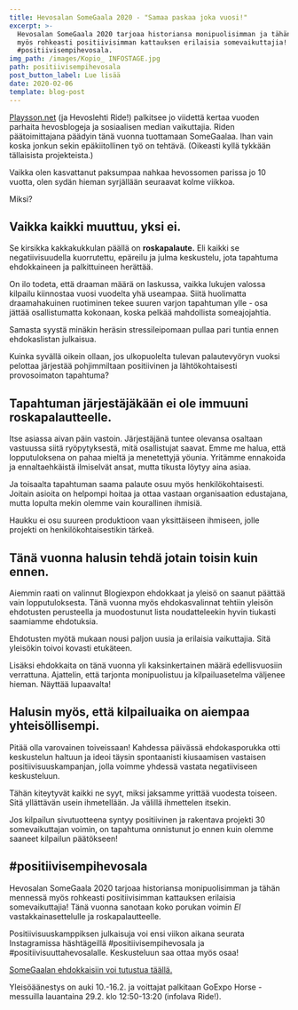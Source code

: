 ```yaml
---
title: Hevosalan SomeGaala 2020 - "Samaa paskaa joka vuosi!"
excerpt: >-
  Hevosalan SomeGaala 2020 tarjoaa historiansa monipuolisimman ja tähän mennessä
  myös rohkeasti positiivisimman kattauksen erilaisia somevaikuttajia!
  #positiivisempihevosala.
img_path: /images/Kopio_ INFOSTAGE.jpg
path: positiivisempihevosala
post_button_label: Lue lisää
date: 2020-02-06
template: blog-post
---
```


[Playsson.net](https://www.playsson.net/) (ja Hevoslehti Ride!) palkitsee jo viidettä kertaa vuoden parhaita hevosblogeja ja sosiaalisen median vaikuttajia. Riden päätoimittajana päädyin tänä vuonna tuottamaan SomeGaalaa. Ihan vain koska jonkun sekin epäkiitollinen työ on tehtävä. (Oikeasti kyllä tykkään tällaisista projekteista.)

Vaikka olen kasvattanut paksumpaa nahkaa hevossomen parissa jo 10 vuotta, olen sydän hieman syrjällään seuraavat kolme viikkoa.

Miksi?

## Vaikka kaikki muuttuu, yksi ei.

Se kirsikka kakkakukkulan päällä on **roskapalaute.** Eli kaikki se negatiivisuudella kuorrutettu, epäreilu ja julma keskustelu, jota tapahtuma ehdokkaineen ja palkittuineen herättää.

On ilo todeta, että draaman määrä on laskussa, vaikka lukujen valossa kilpailu kiinnostaa vuosi vuodelta yhä useampaa. Siitä huolimatta draamahakuinen ruotiminen tekee suuren varjon tapahtuman ylle - osa jättää osallistumatta kokonaan, koska pelkää mahdollista someajojahtia.

Samasta syystä minäkin heräsin stressileipomaan pullaa pari tuntia ennen ehdokaslistan julkaisua.

Kuinka syvällä oikein ollaan, jos ulkopuolelta tulevan palautevyöryn vuoksi pelottaa järjestää pohjimmiltaan positiivinen ja lähtökohtaisesti provosoimaton tapahtuma?

## Tapahtuman järjestäjäkään ei ole immuuni roskapalautteelle.

Itse asiassa aivan päin vastoin. Järjestäjänä tuntee olevansa osaltaan vastuussa siitä ryöpytyksestä, mitä osallistujat saavat. Emme me halua, että lopputuloksena on pahaa mieltä ja menetettyjä yöunia. Yritämme ennakoida ja ennaltaehkäistä ilmiselvät ansat, mutta tikusta löytyy aina asiaa.

Ja toisaalta tapahtuman saama palaute osuu myös henkilökohtaisesti. Joitain asioita on helpompi hoitaa ja ottaa vastaan organisaation edustajana, mutta lopulta mekin olemme vain kourallinen ihmisiä.

Haukku ei osu suureen produktioon vaan yksittäiseen ihmiseen, jolle projekti on henkilökohtaisestikin tärkeä.

## Tänä vuonna halusin tehdä jotain toisin kuin ennen.

Aiemmin raati on valinnut Blogiexpon ehdokkaat ja yleisö on saanut päättää vain lopputuloksesta. Tänä vuonna myös ehdokasvalinnat tehtiin yleisön ehdotusten perusteella ja muodostunut lista noudatteleekin hyvin tiukasti saamiamme ehdotuksia.

Ehdotusten myötä mukaan nousi paljon uusia ja erilaisia vaikuttajia. Sitä yleisökin toivoi kovasti etukäteen.

Lisäksi ehdokkaita on tänä vuonna yli kaksinkertainen määrä edellisvuosiin verrattuna. Ajattelin, että tarjonta monipuolistuu ja kilpailuasetelma väljenee hieman. Näyttää lupaavalta!

## Halusin myös, että kilpailuaika on aiempaa yhteisöllisempi.

Pitää olla varovainen toiveissaan! Kahdessa päivässä ehdokasporukka otti keskustelun haltuun ja ideoi täysin spontaanisti kiusaamisen vastaisen positiivisuuskampanjan, jolla voimme yhdessä vastata negatiiviseen keskusteluun.

Tähän kiteytyvät kaikki ne syyt, miksi jaksamme yrittää vuodesta toiseen. Sitä yllättävän usein ihmetellään. Ja välillä ihmettelen itsekin.

Jos kilpailun sivutuotteena syntyy positiivinen ja rakentava projekti 30 somevaikuttajan voimin, on tapahtuma onnistunut jo ennen kuin olemme saaneet kilpailun päätökseen!

## \#positiivisempihevosala

Hevosalan SomeGaala 2020 tarjoaa historiansa monipuolisimman ja tähän mennessä myös rohkeasti positiivisimman kattauksen erilaisia somevaikuttajia! Tänä vuonna sanotaan koko porukan voimin _EI_ vastakkainasettelulle ja roskapalautteelle.

Positiivisuuskamppiksen julkaisuja voi ensi viikon aikana seurata Instagramissa häshtägeillä #positiivisempihevosala ja #positiivisuuttahevosalalle. Keskusteluun saa ottaa myös osaa!

[SomeGaalan ehdokkaisiin voi tutustua täällä.](https://www.playsson.net/somegaala-2020-ehdokkaat/)

Yleisöäänestys on auki 10.-16.2. ja voittajat palkitaan GoExpo Horse -messuilla lauantaina 29.2. klo 12:50-13:20 (infolava Ride!).
